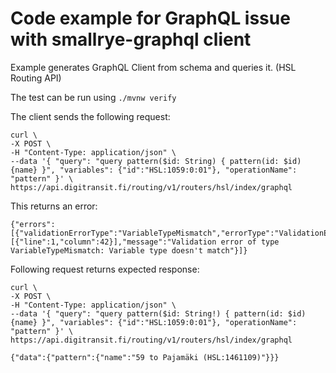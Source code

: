 # Code example for GraphQL issue with smallrye-graphql client

Example generates GraphQL Client from schema and queries it. (HSL Routing API)

The test can be run using `./mvnw verify`

The client sends the following request:
```
curl \
-X POST \
-H "Content-Type: application/json" \
--data '{ "query": "query pattern($id: String) { pattern(id: $id) {name} }", "variables": {"id":"HSL:1059:0:01"}, "operationName": "pattern" }' \
https://api.digitransit.fi/routing/v1/routers/hsl/index/graphql
```
This returns an error:
```
{"errors":[{"validationErrorType":"VariableTypeMismatch","errorType":"ValidationError","locations":[{"line":1,"column":42}],"message":"Validation error of type VariableTypeMismatch: Variable type doesn't match"}]}
```

Following request returns expected response:
```
curl \
-X POST \
-H "Content-Type: application/json" \
--data '{ "query": "query pattern($id: String!) { pattern(id: $id) {name} }", "variables": {"id":"HSL:1059:0:01"}, "operationName": "pattern" }' \
https://api.digitransit.fi/routing/v1/routers/hsl/index/graphql

{"data":{"pattern":{"name":"59 to Pajamäki (HSL:1461109)"}}}
```
